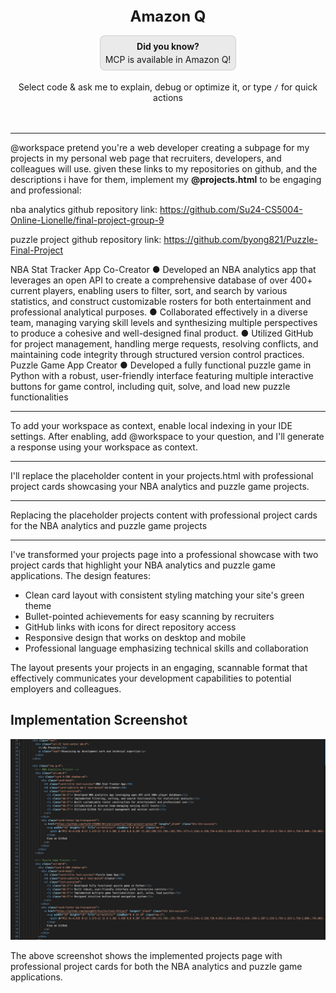 <div style="display: flex; flex-direction: column; align-items: center; justify-content: center; text-align: center; padding: 200px 0 20px 0;">

<div style="font-size: 24px; margin-bottom: 12px;"><strong>Amazon Q</strong></div>
<div style="background: rgba(128, 128, 128, 0.15); border: 1px solid rgba(128, 128, 128, 0.25); border-radius: 8px; padding: 8px; margin: 4px 0; text-align: center;">
<div style="font-size: 14px; margin-bottom: 4px;"><strong>Did you know?</strong></div>
<div>MCP is available in Amazon Q!</div>
</div>

Select code & ask me to explain, debug or optimize it, or type `/` for quick actions

</div>

---

@workspace pretend you&#39;re a web developer creating a subpage for my projects in my personal web page that recruiters, developers, and colleagues will use. given these links to my repositories on github, and the descriptions i have for them, implement my  **@projects.html** to be engaging and professional:

nba analytics github repository link:
https://github.com/Su24-CS5004-Online-Lionelle/final-project-group-9

puzzle project github repository link:
https://github.com/byong821/Puzzle-Final-Project

NBA Stat Tracker App Co-Creator
●
Developed an NBA analytics app that leverages an open API to create a comprehensive database of over
400+ current players, enabling users to filter, sort, and search by various statistics, and construct
customizable rosters for both entertainment and professional analytical purposes.
●
Collaborated effectively in a diverse team, managing varying skill levels and synthesizing multiple
perspectives to produce a cohesive and well-designed final product.
●
Utilized GitHub for project management, handling merge requests, resolving conflicts, and maintaining
code integrity through structured version control practices.
Puzzle Game App Creator
●
Developed a fully functional puzzle game in Python with a robust, user-friendly interface featuring
multiple interactive buttons for game control, including quit, solve, and load new puzzle functionalities

---


To add your workspace as context, enable local indexing in your IDE settings. After enabling, add @workspace to your question, and I'll generate a response using your workspace as context.

---

I'll replace the placeholder content in your projects.html with professional project cards showcasing your NBA analytics and puzzle game projects.

---

Replacing the placeholder projects content with professional project cards for the NBA analytics and puzzle game projects

---


I've transformed your projects page into a professional showcase with two project cards that highlight your NBA analytics and puzzle game applications. The design features:

- Clean card layout with consistent styling matching your site's green theme
- Bullet-pointed achievements for easy scanning by recruiters
- GitHub links with icons for direct repository access
- Responsive design that works on desktop and mobile
- Professional language emphasizing technical skills and collaboration

The layout presents your projects in an engaging, scannable format that effectively communicates your development capabilities to potential employers and colleagues.

## Implementation Screenshot

![Projects Page Implementation](../images/codechunk_generated.jpeg)

The above screenshot shows the implemented projects page with professional project cards for both the NBA analytics and puzzle game applications.